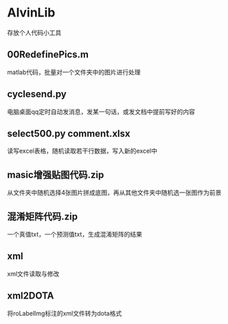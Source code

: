# AlvinLib

存放个人代码小工具


## 00RedefinePics.m

matlab代码，批量对一个文件夹中的图片进行处理


## cyclesend.py

电脑桌面qq定时自动发消息，发某一句话，或发文档中提前写好的内容


## select500.py comment.xlsx

读写excel表格，随机读取若干行数据，写入新的excel中


## masic增强贴图代码.zip

从文件夹中随机选择4张图片拼成底图，再从其他文件夹中随机选一张图作为前景


## 混淆矩阵代码.zip
一个真值txt，一个预测值txt，生成混淆矩阵的结果

## xml
xml文件读取与修改

## xml2DOTA
将roLabelImg标注的xml文件转为dota格式
